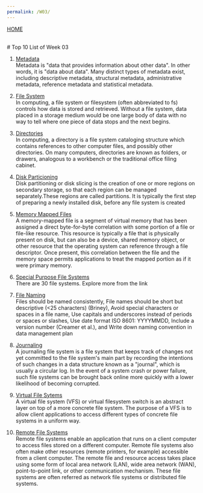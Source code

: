 ```yaml
---
permalink: /W03/
---
```

[HOME](../)

<br>
# Top 10 List of Week 03

1. [Metadata](https://en.wikipedia.org/wiki/Metadata)<br>
Metadata is "data that provides information about other data". In other words, it is "data about data". Many distinct types of metadata exist, including descriptive metadata, structural metadata, administrative metadata, reference metadata and statistical metadata.

2. [File System](https://en.wikipedia.org/wiki/File_system)<br>
In computing, a file system or filesystem (often abbreviated to fs) controls how data is stored and retrieved. Without a file system, data placed in a storage medium would be one large body of data with no way to tell where one piece of data stops and the next begins.

3. [Directories](https://en.wikipedia.org/wiki/Directory_(computing))<br>
In computing, a directory is a file system cataloging structure which contains references to other computer files, and possibly other directories. On many computers, directories are known as folders, or drawers, analogous to a workbench or the traditional office filing cabinet.

4. [Disk Particioning](https://en.wikipedia.org/wiki/Disk_partitioning)<br>
Disk partitioning or disk slicing is the creation of one or more regions on secondary storage, so that each region can be managed separately.These regions are called partitions. It is typically the first step of preparing a newly installed disk, before any file system is created

5. [Memory Mapped Files](https://en.wikipedia.org/wiki/Memory-mapped_file)<br>
A memory-mapped file is a segment of virtual memory that has been assigned a direct byte-for-byte correlation with some portion of a file or file-like resource. This resource is typically a file that is physically present on disk, but can also be a device, shared memory object, or other resource that the operating system can reference through a file descriptor. Once present, this correlation between the file and the memory space permits applications to treat the mapped portion as if it were primary memory.

6. [Special Purpose File Systems](https://en.wikipedia.org/wiki/Category:Free_special-purpose_file_systems)<br>
There are 30 file systems. Explore more from the link

7. [File Naming](https://libguides.princeton.edu/c.php?g=102546&p=930626)<br>
Files should be named consistently, File names should be short but descriptive (<25 characters) (Briney), Avoid special characters or spaces in a file name, Use capitals and underscores instead of periods or spaces or slashes, Use date format ISO 8601: YYYYMMDD, Include a version number (Creamer et al.), and Write down naming convention in data management plan

8. [Journaling](https://en.wikipedia.org/wiki/Journaling_file_system)<br>
A journaling file system is a file system that keeps track of changes not yet committed to the file system's main part by recording the intentions of such changes in a data structure known as a "journal", which is usually a circular log. In the event of a system crash or power failure, such file systems can be brought back online more quickly with a lower likelihood of becoming corrupted.

9. [Virtual File Sytems](https://en.wikipedia.org/wiki/Virtual_file_system)<br>
A virtual file system (VFS) or virtual filesystem switch is an abstract layer on top of a more concrete file system. The purpose of a VFS is to allow client applications to access different types of concrete file systems in a uniform way.

10. [Remote File Systems](https://docs.microsoft.com/en-us/windows-hardware/drivers/ifs/introduction-to-remote-file-systems)<br>
Remote file systems enable an application that runs on a client computer to access files stored on a different computer. Remote file systems also often make other resources (remote printers, for example) accessible from a client computer. The remote file and resource access takes place using some form of local area network (LAN), wide area network (WAN), point-to-point link, or other communication mechanism. These file systems are often referred as network file systems or distributed file systems.